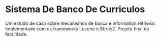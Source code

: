 # Sistema De Banco De Curriculos
Um estudo de caso sobre mecanismos de busca e information retrieval. Implementado com os frameworks Lucene e Struts2.
Projeto final da faculdade.
